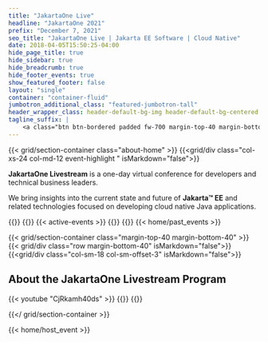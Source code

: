 ```yaml
---
title: "JakartaOne Live"
headline: "JakartaOne 2021"
prefix: "December 7, 2021"
seo_title: "JakartaOne Live | Jakarta EE Software | Cloud Native"
date: 2018-04-05T15:50:25-04:00
hide_page_title: true
hide_sidebar: true
hide_breadcrumb: true
hide_footer_events: true
show_featured_footer: false
layout: "single"
container: "container-fluid"
jumbotron_additional_class: "featured-jumbotron-tall"
header_wrapper_class: header-default-bg-img header-default-bg-centered
tagline_suffix: |
    <a class="btn btn-bordered padded fw-700 margin-top-40 margin-bottom-50" href="/2021">REGISTER</a>
--- 
```

{{< grid/section-container class="about-home" >}}
{{<grid/div class="col-xs-24 col-md-12 event-highlight " isMarkdown="false">}}
<p><strong>JakartaOne Livestream</strong> is a one-day virtual conference for developers and technical business leaders.</p>
<p>We bring insights into the current state and future of <strong>Jakarta™ EE</strong> and related technologies focused on developing cloud native Java applications.</p>
{{</grid/div>}}
{{<grid/div class="col-xs-24 col-md-12" isMarkdown="false">}}
{{< active-events >}}
{{</grid/div>}}
 {{</ grid/section-container >}}
{{< home/past_events >}}


{{< grid/section-container class="margin-top-40 margin-bottom-40" >}}
{{< grid/div class="row margin-bottom-40" isMarkdown="false">}}
{{<grid/div class="col-sm-18 col-sm-offset-3" isMarkdown="false">}}
<h2 class="margin-bottom-40 text-center">About the JakartaOne Livestream Program</h2>
{{< youtube "CjRkamh40ds" >}}  
{{</ grid/div >}}
{{</ grid/div >}}


{{</ grid/section-container >}}

{{< home/host_event >}}
